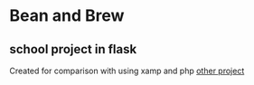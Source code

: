 # Bean and Brew
## school project in flask


Created for comparison with using xamp and php [other project](https://github.com/dylfer/school-Bean_and_Brew-php "view this created in php and xamp")

